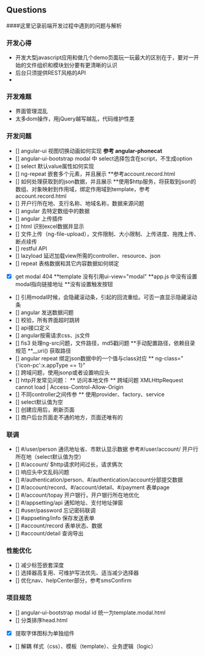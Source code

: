 ## Questions

####这里记录前端开发过程中遇到的问题与解析

### 开发心得
  * 开发大型javascript应用和做几个demo页面玩一玩最大的区别在于，要对一开始的文件组织和模块划分要有更清晰的认识
  * 后台只须提供REST风格的API
  *

### 开发难题
  * 界面管理混乱
  * 太多dom操作，用jQuery越写越乱，代码维护性差

### 开发问题
 - [] angular-ui 视图切换动画如何实现
      **参考 angular-phonecat**
 - [] angular-ui-bootstrap modal 中 select选择包含在script，不生成option
 - [] select 默认value属性如何实现
 - [] ng-repeat 嵌套多个元素，并且展示
      **参考account.record.html
 - [] 如何处理获取到的json数据，并且展示
      **使用$http服务，将获取到json的数组、对象映射到作用域，绑定作用域到template，参考account.record.html
 - [] 开户行所在地、支行名称、地域名称，数据来源问题
 - [] angular 去特定数组中的数据
 - [] angular 上传插件
 - [] html 识别excel数据并显示
 - [] 文件上传（ng-file-upload），文件限制、大小限制、上传进度、拖拽上传、断点续传
 - [] restful API
 - [] lazyload 延迟加载view所需的controller、resource、json
 - [] repeat 表格数据和其它内容数据如何绑定
 - [x] get modal 404
      **template 没有引用ui-view="modal"
      **app.js 中没有设置modal指向链接地址
      **没有设置触发按钮
 - [] 引用modal时候，会隐藏滚动条，引起的回流重绘。可否一直显示隐藏滚动条
 - [] angular 发送数据问题
 - [] 校验，所有界面超时跳转
 - [] api接口定义
 - [] angular按需请求css、js文件
 - [] fis3 处理ng-src问题，文件路径，md5戳问题
      **手动配置路径，依赖目录规范
      **__uri() 获取路径
 - [] angular repeat 绑定json数据中的一个值与class对应
      ** ng-class="{'icon-pc':x.appType == 1}"
 - [] 跨域问题，使用jsonp或者设置响应头
 - [] http开发常见问题：
      ** 访问本地文件
      ** 跨域问题 XMLHttpRequest cannot load | Access-Control-Allow-Origin
 - [] 不同controller之间传参
      ** 使用provider、factory、service
 - [] select默认值为空
 - [] 创建应用后，刷新页面
 - [] 商户后台页面走不通的地方，页面还唯有的

 ### 联调
 - [] #/user/person 通讯地址省、市默认显示数据 参考#/user/account/ 开户行所在地（select默认值为空）
 - [] #/account/ $http请求时间过长，请求俩次
 - [] 响应头中文乱码问题
 - [] #/authentication/person、#/authentication/account分部提交数据
 - [] #/account/record、#/account/detail、#/payment 表单page
 - [] #/account/topay  开户银行，开户银行所在地优化
 - [] #/appsetting/api 通知地址、支付地址弹窗
 - [] #user/password 忘记密码联调
 - [] #appseting/info 保存发送表单
 - [] #account/record 表单状态、数据
 - [] #account/detail 查询导出


### 性能优化
 - [] 减少标签嵌套深度
 - [] 选择器高复用、可维护写法优先、适当减少选择器
 - [] 优化nav、helpCenter部分，参考smsConfirm

### 项目规范
 - [] angular-ui-bootstrap modal id 统一为template.modal.html
 - [] 分类排序head.html
 - [x] 提取字体图标为单独组件
 - [] 解耦 样式（css）、模板（template）、业务逻辑（logic）





